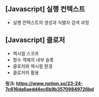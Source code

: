 ## [Javascript] 실행 컨텍스트
- 실행 컨텍스트의 생성과 식별자 검색 과정

## [Javascript] 클로저
- 렉시컬 스코프
- 함수 객체의 내부 슬롯
- 클로저와 렉시컬 환경
- 클로저의 활용

**링크: https://www.notion.so/23-24-7c616da6aedd4ec6b9b35709849726bd**
